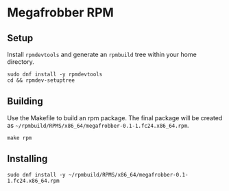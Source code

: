# Megafrobber RPM

## Setup

Install `rpmdevtools` and generate an `rpmbuild` tree within your home directory.

```
sudo dnf install -y rpmdevtools
cd && rpmdev-setuptree
```

## Building

Use the Makefile to build an rpm package. The final package will be created as `~/rpmbuild/RPMS/x86_64/megafrobber-0.1-1.fc24.x86_64.rpm`.

```
make rpm
```

## Installing

```
sudo dnf install -y ~/rpmbuild/RPMS/x86_64/megafrobber-0.1-1.fc24.x86_64.rpm
```
